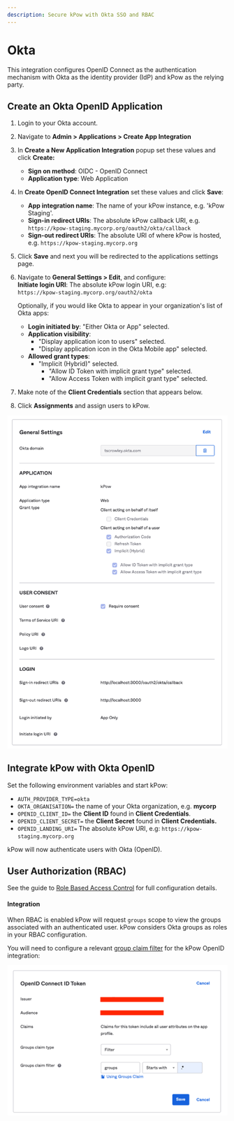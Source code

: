 ```yaml
---
description: Secure kPow with Okta SSO and RBAC
---
```


# Okta

This integration configures OpenID Connect as the authentication mechanism with Okta as the identity provider \(IdP\) and kPow as the relying party.

## Create an Okta OpenID Application

1. Login to your Okta account.
2. Navigate to **Admin &gt; Applications &gt; Create App Integration**
3. In **Create a New Application Integration** popup set these values and click **Create:**
   * **Sign on method**: OIDC - OpenID Connect
   * **Application type**: Web Application
4. In **Create OpenID Connect Integration** set these values and click **Save**:
   * **App integration name**: The name of your kPow instance, e.g. 'kPow Staging'.
   * **Sign-in redirect URIs**: The absolute kPow callback URI, e.g.  `https://kpow-staging.mycorp.org/oauth2/okta/callback`
   * **Sign-out redirect URIs**: The absolute URI of where kPow is hosted, e.g. `https://kpow-staging.mycorp.org`
5. Click **Save** and next you will be redirected to the applications settings page.
6. Navigate to **General Settings &gt; Edit**, and configure:  
   **Initiate login URI**: The absolute kPow login URI, e.g:  
   `https://kpow-staging.mycorp.org/oauth2/okta`  


   Optionally, if you would like Okta to appear in your organization's list of Okta apps:

   * **Login initiated by**: "Either Okta or App" selected.
   * **Application visibility**:
     * "Display application icon to users" selected.
     * "Display application icon in the Okta Mobile app" selected.
   * **Allowed grant types**:
     * "Implicit \(Hybrid\)" selected.
       * "Allow ID Token with implicit grant type" selected.
       * "Allow Access Token with implicit grant type" selected.

7. Make note of the **Client Credentials** section that appears below.
8. Click **Assignments** and assign users to kPow.

![Okta OpenID Connect application setup for kPow](../../.gitbook/assets/screen-shot-2021-07-23-at-3.15.45-pm.png)



## Integrate kPow with Okta OpenID

Set the following environment variables and start kPow:

* `AUTH_PROVIDER_TYPE=okta`
* `OKTA_ORGANISATION=` the name of your Okta organization, e.g. **mycorp**
* `OPENID_CLIENT_ID=` the **Client ID** found in **Client Credentials**.
* `OPENID_CLIENT_SECRET=` the **Client Secret** found in **Client Credentials.**
* `OPENID_LANDING_URI=` The absolute kPow URI, e.g:  `https://kpow-staging.mycorp.org`

kPow will now authenticate users with Okta \(OpenID\).

## User Authorization \(RBAC\)

See the guide to [Role Based Access Control](../../authorization/role-based-access-control.md) for full configuration details.

#### Integration

When RBAC is enabled kPow will request `groups` scope to view the groups associated with an authenticated user. kPow considers Okta groups as roles in your RBAC configuration.

You will need to configure a relevant [group claim filter](https://developer.okta.com/docs/guides/customize-tokens-groups-claim/overview/) for the kPow OpenID integration:

![](../../.gitbook/assets/screen-shot-2021-07-23-at-3.20.29-pm.png)

